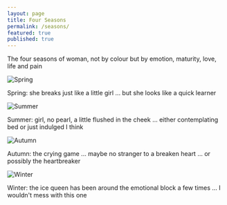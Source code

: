 ```yaml
---
layout: page
title: Four Seasons
permalink: /seasons/
featured: true
published: true
---
```


The four seasons of woman, not by colour but by emotion, maturity, love, life and pain

![Spring]({{site.baseurl}}/img/spring.jpg)

Spring: she breaks just like a little girl ... but she looks like a quick learner

![Summer]({{site.baseurl}}/img/summer.jpg)

Summer: girl, no pearl, a little flushed in the cheek ... either contemplating bed or just indulged I think

![Autumn]({{site.baseurl}}/img/autumn.jpg)

Autumn: the crying game ... maybe no stranger to a breaken heart ... or possibly the heartbreaker

![Winter]({{site.baseurl}}/img/winter.jpg)

Winter: the ice queen has been around the emotional block a few times ... I wouldn't mess with this one
